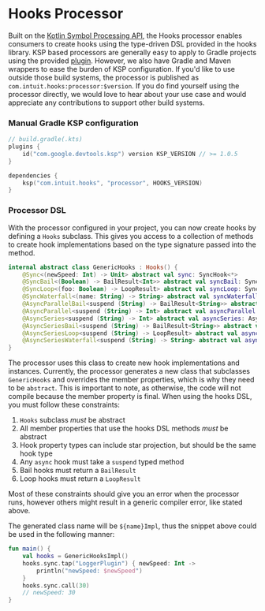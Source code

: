 # Hooks Processor

Built on the [Kotlin Symbol Processing API](https://kotlinlang.org/docs/ksp-overview.html#0), the Hooks processor enables consumers to create hooks using the type-driven DSL provided in the hooks library. KSP based processors are generally easy to apply to Gradle projects using the provided [plugin](https://kotlinlang.org/docs/ksp-quickstart.html#use-your-own-processor-in-a-project). However, we also have Gradle and Maven wrappers to ease the burden of KSP configuration. If you'd like to use outside those build systems, the processor is published as `com.intuit.hooks:processor:$version`. If you do find yourself using the processor directly, we would love to hear about your use case and would appreciate any contributions to support other build systems.

### Manual Gradle KSP configuration

<!--- INCLUDE
/** Throwaway code for knit (would be really nice if I could just specify a start for knit or exclude for knit)
-->

```kotlin
// build.gradle(.kts)
plugins {
    id("com.google.devtools.ksp") version KSP_VERSION // >= 1.0.5
}

dependencies {
    ksp("com.intuit.hooks", "processor", HOOKS_VERSION)
}
```

<!--- INCLUDE
*/
-->

<!--- KNIT example-throwaway-01.kt -->

### Processor DSL

With the processor configured in your project, you can now create hooks by defining a `Hooks` subclass. This gives you access to a collection of methods to create hook implementations based on the type signature passed into the method.

<!--- TEST_NAME HooksDSLTest -->

<!--- INCLUDE
import com.intuit.hooks.*
import com.intuit.hooks.dsl.Hooks
-->

```kotlin
internal abstract class GenericHooks : Hooks() {
    @Sync<(newSpeed: Int) -> Unit> abstract val sync: SyncHook<*>
    @SyncBail<(Boolean) -> BailResult<Int>> abstract val syncBail: SyncBailHook<*, *>
    @SyncLoop<(foo: Boolean) -> LoopResult> abstract val syncLoop: SyncLoopHook<*, *>
    @SyncWaterfall<(name: String) -> String> abstract val syncWaterfall: SyncWaterfallHook<*, *>
    @AsyncParallelBail<suspend (String) -> BailResult<String>> abstract val asyncParallelBail: AsyncParallelBailHook<*, *>
    @AsyncParallel<suspend (String) -> Int> abstract val asyncParallel: AsyncParallelHook<*>
    @AsyncSeries<suspend (String) -> Int> abstract val asyncSeries: AsyncSeriesHook<*>
    @AsyncSeriesBail<suspend (String) -> BailResult<String>> abstract val asyncSeriesBail: AsyncSeriesBailHook<*, *>
    @AsyncSeriesLoop<suspend (String) -> LoopResult> abstract val asyncSeriesLoop: AsyncSeriesLoopHook<*, *>
    @AsyncSeriesWaterfall<suspend (String) -> String> abstract val asyncSeriesWaterfall: AsyncSeriesWaterfallHook<*, *>
}
```

The processor uses this class to create new hook implementations and instances. Currently, the processor generates a new class that subclasses `GenericHooks` and overrides the member properties, which is why they need to be `abstract`. This is important to note, as otherwise, the code will not compile because the member property is final. When using the hooks DSL, you must follow these constraints:

1. `Hooks` subclass _must_ be abstract
2. All member properties that use the hooks DSL methods _must_ be abstract
3. Hook property types can include star projection, but should be the same hook type
4. Any `async` hook must take a `suspend` typed method
5. Bail hooks must return a `BailResult`
6. Loop hooks must return a `LoopResult`

Most of these constraints should give you an error when the processor runs, however others might result in a generic compiler error, like stated above.

The generated class name will be `${name}Impl`, thus the snippet above could be used in the following manner:

```kotlin
fun main() {
    val hooks = GenericHooksImpl()
    hooks.sync.tap("LoggerPlugin") { newSpeed: Int ->
        println("newSpeed: $newSpeed")
    }
    hooks.sync.call(30)
    // newSpeed: 30
}
```

<!--- KNIT example-dsl-01.kt -->

<!--- TEST
newSpeed: 30
-->
